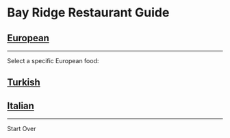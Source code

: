 # Bay Ridge Restaurant Guide
## [European](european.md)
---
Select a specific European food:
## [Turkish](turkish.md)
## [Italian](italian.md)
---
Start Over
